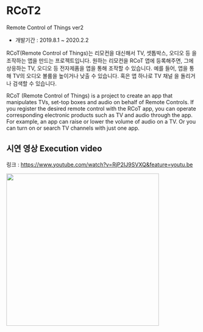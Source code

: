 # RCoT2
Remote Control of Things ver2

* 개발기간 : 2019.8.1 ~ 2020.2.2

RCoT(Remote Control of Things)는 리모컨을 대신해서 TV, 셋톱박스, 오디오 등
을 조작하는 앱을 만드는 프로젝트입니다. 원하는 리모컨을 RCoT 앱에 등록해주면, 
그에 상응하는 TV, 오디오 등 전자제품을 앱을 통해 조작할 수 있습니다. 예를 들어, 
앱을 통해 TV의 오디오 볼륨을 높이거나 낮출 수 있습니다. 혹은 앱 하나로 TV 채널
을 돌리거나 검색할 수 있습니다. 

RCoT (Remote Control of Things) is a project to create an app that manipulates TVs, set-top boxes and audio on behalf of Remote Controls. 
If you register the desired remote control with the RCoT app, you can operate corresponding electronic products such as TV and audio through the app. 
For example, an app can raise or lower the volume of audio on a TV. Or you can turn on or search TV channels with just one app.

## 시연 영상 Execution video
링크 : https://www.youtube.com/watch?v=RjP2IJ9SVXQ&feature=youtu.be
<div>
  <img width="400" src="https://user-images.githubusercontent.com/39071676/77817578-3ff9b900-710f-11ea-9c8e-8c1525327f87.PNG">
</div>
